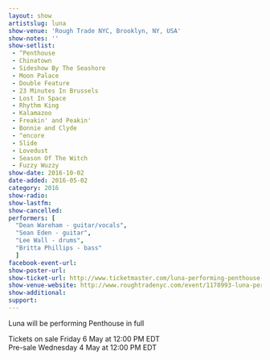 ```yaml
---
layout: show
artistslug: luna
show-venue: 'Rough Trade NYC, Brooklyn, NY, USA'
show-notes: ''
show-setlist: 
 - ^Penthouse
 - Chinatown
 - Sideshow By The Seashore
 - Moon Palace
 - Double Feature
 - 23 Minutes In Brussels
 - Lost In Space
 - Rhythm King
 - Kalamazoo
 - Freakin' and Peakin'
 - Bonnie and Clyde
 - ^encore
 - Slide
 - Lovedust
 - Season Of The Witch
 - Fuzzy Wuzzy
show-date: 2016-10-02
date-added: 2016-05-02
category: 2016
show-radio: 
show-lastfm: 
show-cancelled: 
performers: [
  "Dean Wareham - guitar/vocals",
  "Sean Eden - guitar",
  "Lee Wall - drums",
  "Britta Phillips - bass"
  ]
facebook-event-url: 
show-poster-url: 
show-ticket-url: http://www.ticketmaster.com/luna-performing-penthouse-brooklyn-new-york-10-02-2016/event/0000509D0AE8A3F1?artistid=733769&majorcatid=10001&minorcatid=60
show-venue-website: http://www.roughtradenyc.com/event/1178993-luna-performing-penthouse-brooklyn
show-additional: 
support:
---
```

Luna will be performing Penthouse in full

Tickets on sale Friday 6 May at 12:00 PM EDT  
Pre-sale Wednesday 4 May at 12:00 PM EDT  